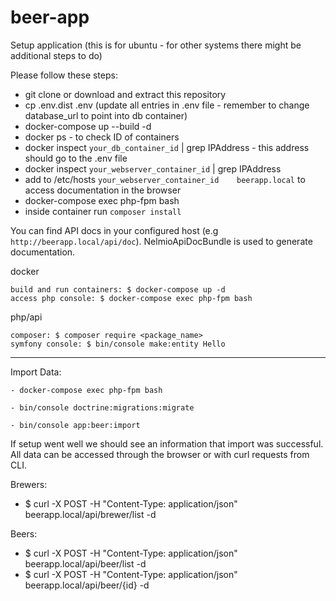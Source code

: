 # beer-app

Setup application (this is for ubuntu - for other systems there might be additional steps to do)

Please follow these steps:

-    git clone or download and extract this repository
-    cp .env.dist .env (update all entries in .env file - remember to change database_url to point into db container)
-    docker-compose up --build -d
-    docker ps - to check ID of containers
-    docker inspect `your_db_container_id` |  grep IPAddress - this address should go to the .env file
-    docker inspect `your_webserver_container_id` |  grep IPAddress
-    add to /etc/hosts `your_webserver_container_id    beerapp.local` to access documentation in the browser
-    docker-compose exec php-fpm bash
-    inside container run `composer install` 


You can find API docs in your configured host (e.g `http://beerapp.local/api/doc`). NelmioApiDocBundle is used to generate documentation.

docker

    build and run containers: $ docker-compose up -d
    access php console: $ docker-compose exec php-fpm bash

php/api

    composer: $ composer require <package_name>
    symfony console: $ bin/console make:entity Hello


-------------------------

Import Data:

`- docker-compose exec php-fpm bash`

`- bin/console doctrine:migrations:migrate`

`- bin/console app:beer:import`


If setup went well we should see an information that import was successful.
All data can be accessed through the browser or with curl requests from CLI.

Brewers:

- $ curl -X POST -H "Content-Type: application/json" beerapp.local/api/brewer/list -d 

Beers:

- $ curl -X POST -H "Content-Type: application/json" beerapp.local/api/beer/list -d 
- $ curl -X POST -H "Content-Type: application/json" beerapp.local/api/beer/{id} -d 
